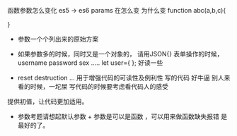 函数参数怎么变化
es5 -> es6 params 在怎么变 为什么变
function abc(a,b,c){

}

- 参数一个个列出来的原始方案
- 如果参数多的时候，同时又是一个对象的， 请用JSON{}
    表单操作的时候，username password  sex .....
    let user={ };
    好读一些 

- reset destruction ...
用于增强代码的可读性及例利性
写的代码 好牛逼 别人来看的时候，一坨屎
写代码的时候要考虑看代码人的感受

提供初值，让代码更加适用。


- 参数考题请想起默认参数 + 参数是可以是函数 ，可以用来做函数缺失报错 是最好的了。